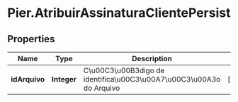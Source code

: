 # Pier.AtribuirAssinaturaClientePersist

## Properties
Name | Type | Description | Notes
------------ | ------------- | ------------- | -------------
**idArquivo** | **Integer** | C\u00C3\u00B3digo de identifica\u00C3\u00A7\u00C3\u00A3o do Arquivo | [optional] 


